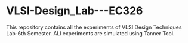 # VLSI-Design_Lab---EC326
This repository contains all the experiments of VLSI Design Techniques Lab-6th Semester. ALl experiments are simulated using Tanner Tool.
